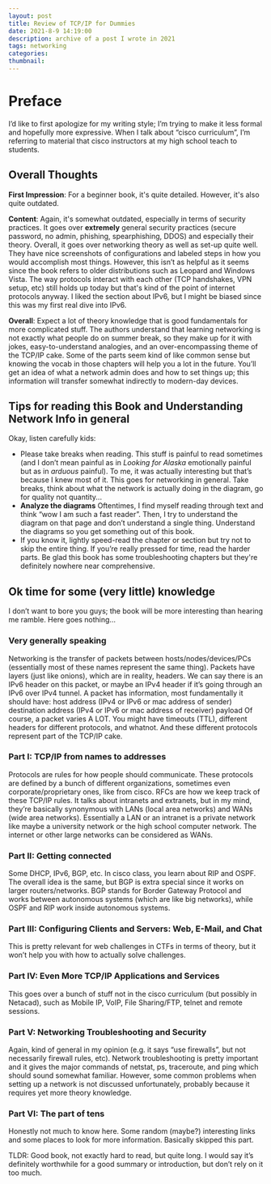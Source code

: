 ```yaml
---
layout: post
title: Review of TCP/IP for Dummies
date: 2021-8-9 14:19:00
description: archive of a post I wrote in 2021
tags: networking
categories: 
thumbnail: 
---
```


# Preface
I’d like to first apologize for my writing style; I’m trying to make it less formal and hopefully more expressive. When I talk about “cisco curriculum”, I’m referring to material that cisco instructors at my high school teach to students.

## Overall Thoughts
**First Impression**: For a beginner book, it's quite detailed. However, it's also quite outdated.

**Content**: Again, it's somewhat outdated, especially in terms of security practices. It goes over **extremely** general security practices (secure password, no admin, phishing, spearphishing, DDOS) and especially their theory. Overall, it goes over networking theory as well as set-up quite well. They have nice screenshots of configurations and labeled steps in how you would accomplish most things. However, this isn’t as helpful as it seems since the book refers to older distributions such as Leopard and Windows Vista. The way protocols interact with each other (TCP handshakes, VPN setup, etc) still holds up today but that's kind of the point of internet protocols anyway. I liked the section about IPv6, but I might be biased since this was my first real dive into IPv6.

**Overall**: Expect a lot of theory knowledge that is good fundamentals for more complicated stuff. The authors understand that learning networking is not exactly what people do on summer break, so they make up for it with jokes, easy-to-understand analogies, and an over-encompassing theme of the TCP/IP cake. Some of the parts seem kind of like common sense but knowing the vocab in those chapters will help you a lot in the future. You’ll get an idea of what a network admin does and how to set things up; this information will transfer somewhat indirectly to modern-day devices.

## Tips for reading this Book and Understanding Network Info in general

Okay, listen carefully kids:
* Please take breaks when reading. This stuff is painful to read sometimes (and I don’t mean painful as in *Looking for Alaska* emotionally painful but as in *arduous* painful). To me, it was actually interesting but that’s because I knew most of it. This goes for networking in general. Take breaks, think about what the network is actually doing in the diagram, go for quality not quantity...
* **Analyze the diagrams** Oftentimes, I find myself reading through text and think “wow I am such a fast reader”. Then, I try to understand the diagram on that page and don’t understand a single thing. Understand the diagrams so you get something out of this book.
* If you know it, lightly speed-read the chapter or section but try not to skip the entire thing. If you’re really pressed for time, read the harder parts. Be glad this book has some troubleshooting chapters but they're definitely nowhere near comprehensive.

## Ok time for some (very little) knowledge
I don’t want to bore you guys; the book will be more interesting than hearing me ramble. Here goes nothing…

### Very generally speaking
Networking is the transfer of packets between hosts/nodes/devices/PCs (essentially most of these names represent the same thing). Packets have layers (just like onions), which are in reality, headers. We can say there is an IPv6 header on this packet, or maybe an IPv4 header if it’s going through an IPv6 over IPv4 tunnel. A packet has information, most fundamentally it should have:
host address (IPv4 or IPv6 or mac address of sender)
destination address (IPv4 or IPv6 or mac address of receiver)
payload
Of course, a packet varies A LOT. You might have timeouts (TTL), different headers for different protocols, and whatnot. And these different protocols represent part of the TCP/IP cake.

### Part I: TCP/IP from names to addresses
Protocols are rules for how people should communicate. These protocols are defined by a bunch of different organizations, sometimes even corporate/proprietary ones, like from cisco. RFCs are how we keep track of these TCP/IP rules. It talks about intranets and extranets, but in my mind, they’re basically synonymous with LANs (local area networks) and WANs (wide area networks). Essentially a LAN or an intranet is a private network like maybe a university network or the high school computer network. The internet or other large networks can be considered as WANs.

### Part II: Getting connected
Some DHCP, IPv6, BGP, etc. In cisco class, you learn about RIP and OSPF. The overall idea is the same, but BGP is extra special since it works on larger routers/networks. BGP stands for Border Gateway Protocol and works between autonomous systems (which are like big networks), while OSPF and RIP work inside autonomous systems.

### Part III: Configuring Clients and Servers: Web, E-Mail, and Chat
This is pretty relevant for web challenges in CTFs in terms of theory, but it won’t help you with how to actually solve challenges.

### Part IV: Even More TCP/IP Applications and Services
This goes over a bunch of stuff not in the cisco curriculum (but possibly in Netacad), such as Mobile IP, VoIP, File Sharing/FTP, telnet and remote sessions. 

### Part V: Networking Troubleshooting and Security
Again, kind of general in my opinion (e.g. it says “use firewalls”, but not necessarily firewall rules, etc). Network troubleshooting is pretty important and it gives the major commands of netstat, ps, traceroute, and ping which should sound somewhat familiar. However, some common problems when setting up a network is not discussed unfortunately, probably because it requires yet more theory knowledge.

### Part VI: The part of tens
Honestly not much to know here. Some random (maybe?) interesting links and some places to look for more information. Basically skipped this part.

TLDR: Good book, not exactly hard to read, but quite long. I would say it’s definitely worthwhile for a good summary or introduction, but don’t rely on it too much.